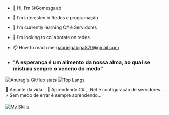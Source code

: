 - 👋 Hi, I’m @Gomesgaab
- 👀 I’m interested in Redes e programação
- 🌱 I’m currently learning C# é Servidores
- 💞️ I’m looking to collaborate on redes
- 📫 How to reach me gabrielgabiga870@gmail.com

- ### "A esperança é um alimento da nossa alma, ao qual se mistura sempre o veneno do medo"

![Anurag's GitHub stats](https://github-readme-stats.vercel.app/api?username=Gomesgaab&show_icons=true&theme=tokyonight)
[![Top Langs](https://github-readme-stats.vercel.app/api/top-langs/?username=Gomesgaab&layout=compact&theme=tokyonight)](https://github.com/Gomesgaab/github-readme-stats)

🔭  Amante da vida...
🌱 Aprendendo C# , .Net é configuração de servidores...
⚡ Sem medo de errar é sempre aprendendo...

[![My Skills](https://skillicons.dev/icons?i=js,dotnet,cs,mysql)](https://skillicons.dev)
<!---
Gomesgaab/Gomesgaab is a ✨ special ✨ repository because its `README.md` (this file) appears on your GitHub profile.
You can click the Preview link to take a look at your changes.
--->
